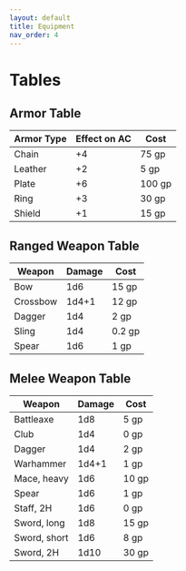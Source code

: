 ```yaml
---
layout: default
title: Equipment
nav_order: 4
---
```

# Tables
## Armor Table 

| Armor Type | Effect on AC | Cost   |
| ---------- | ------------ | ------ |
| Chain      | +4           | 75 gp  |
| Leather    | +2           | 5 gp   |
| Plate      | +6           | 100 gp |
| Ring       | +3           | 30 gp  |
| Shield     | +1           | 15 gp  |

## Ranged Weapon Table

| Weapon   | Damage | Cost   |
| -------- | ------ | ------ |
| Bow      | 1d6    | 15 gp  |
| Crossbow | 1d4+1  | 12 gp  |
| Dagger   | 1d4    | 2 gp   |
| Sling    | 1d4    | 0.2 gp |
| Spear    | 1d6    | 1 gp   |

## Melee Weapon Table

| Weapon       | Damage | Cost  |
| ------------ | ------ | ----- |
| Battleaxe    | 1d8    | 5 gp  |
| Club         | 1d4    | 0 gp  |
| Dagger       | 1d4    | 2 gp  |
| Warhammer    | 1d4+1  | 1 gp  |
| Mace, heavy  | 1d6    | 10 gp |
| Spear        | 1d6    | 1 gp  |
| Staff, 2H    | 1d6    | 0 gp  |
| Sword, long  | 1d8    | 15 gp |
| Sword, short | 1d6    | 8 gp  |
| Sword, 2H    | 1d10   | 30 gp |




